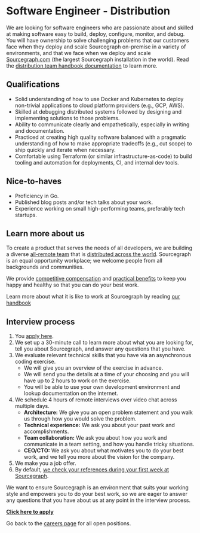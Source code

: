 # Software Engineer - Distribution

We are looking for software engineers who are passionate about and skilled at making software easy to build, deploy, configure, monitor, and debug. You will have ownership to solve challenging problems that our customers face when they deploy and scale Sourcegraph on-premise in a variety of environments, and that we face when we deploy and scale [Sourcegraph.com](https://sourcegraph.com/search) (the largest Sourcegraph installation in the world). Read the [distribution team handbook documentation](../distribution/index.md) to learn more.

## Qualifications

- Solid understanding of how to use Docker and Kubernetes to deploy non-trivial applications to cloud platform providers (e.g., GCP, AWS).
- Skilled at debugging distributed systems followed by designing and implementing solutions to those problems.
- Ability to communicate clearly and empathetically, especially in writing and documentation.
- Practiced at creating high quality software balanced with a pragmatic understanding of how to make appropriate tradeoffs (e.g., cut scope) to ship quickly and iterate when necessary.
- Comfortable using Terraform (or similar infrastructure-as-code) to build tooling and automation for deployments, CI, and internal dev tools.

## Nice-to-haves

- Proficiency in Go.
- Published blog posts and/or tech talks about your work.
- Experience working on small high-performing teams, preferably tech startups.

## Learn more about us

To create a product that serves the needs of all developers, we are building a diverse [all-remote team](../../../company/remote/index.md) that is [distributed across the world](../../../company/team/index.md). Sourcegraph is an equal opportunity workplace; we welcome people from all backgrounds and communities.

We provide [competitive compensation](../../people-ops/compensation.md) and [practical benefits](../../people-ops/benefits-and-perks.md) to keep you happy and healthy so that you can do your best work.

Learn more about what it is like to work at Sourcegraph by reading [our handbook](../../index.md)

## Interview process

1. You [apply here](https://jobs.lever.co/sourcegraph/ddef3b91-ce19-4b22-8db4-65e159d7ff2b/apply).
1. We set up a 30-minute call to learn more about what you are looking for, tell you about Sourcegraph, and answer any questions that you have.
1. We evaluate relevant technical skills that you have via an asynchronous coding exercise.
   - We will give you an overview of the exercise in advance.
   - We will send you the details at a time of your choosing and you will have up to 2 hours to work on the exercise.
   - You will be able to use your own development environment and lookup documentation on the internet.
1. We schedule 4 hours of remote interviews over video chat across multiple days.
   - **Architecture:** We give you an open problem statement and you walk us through how you would solve the problem.
   - **Technical experience:** We ask you about your past work and accomplishments.
   - **Team collaboration:** We ask you about how you work and communicate in a team setting, and how you handle tricky situations.
   - **CEO/CTO:** We ask you about what motivates you to do your best work, and we tell you more about the vision for the company.
1. We make you a job offer.
1. By default, [we check your references during your first week at Sourcegraph](https://about.sourcegraph.com/handbook/people-ops/hiring/reference_check_questions).

We want to ensure Sourcegraph is an environment that suits your working style and empowers you to do your best work, so we are eager to answer any questions that you have about us at any point in the interview process.

**[Click here to apply](https://jobs.lever.co/sourcegraph/ddef3b91-ce19-4b22-8db4-65e159d7ff2b/apply)**

Go back to the [careers page](../../../company/careers.md) for all open positions.
